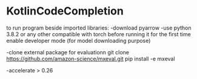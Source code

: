 # KotlinCodeCompletion
to run program beside imported libraries:
-download pyarrow
-use python 3.8.2 or any other compatible with torch
before running it for the first time enable developer mode
(for model downloading purpose)

-clone external package for evaluationn
git clone https://github.com/amazon-science/mxeval.git
pip install -e mxeval

-accelerate > 0.26
